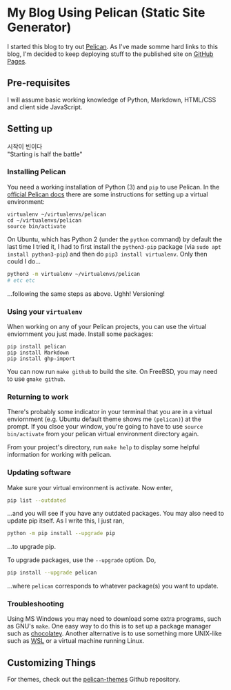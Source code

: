 # My Blog Using Pelican (Static Site Generator)

I started this blog to try out
[Pelican](https://github.com/getpelican/pelican).  As I've made somme
hard links to this blog, I'm decided to keep deploying stuff to the
published site on [GitHub
Pages](https://captainalan.github.io/pelican-test/).

## Pre-requisites

I will assume basic working knowledge of Python, Markdown, HTML/CSS and client
side JavaScript.

## Setting up

시작이 빈이다  
"Starting is half the battle"

### Installing Pelican

You need a working installation of Python (3) and `pip` to use Pelican. In the
[official Pelican docs](http://docs.getpelican.com/en/3.6.3/install.html) there
are some instructions for setting up a virtual environment:

    virtualenv ~/virtualenvs/pelican
    cd ~/virtualenvs/pelican
    source bin/activate

On Ubuntu, which has Python 2 (under the `python` command) by default
the last time I tried it, I had to first install the `python3-pip`
package (via `sudo apt install python3-pip`) and then do `pip3 install
virtualenv`. Only then could I do...

```bash
python3 -m virtualenv ~/virtualenvs/pelican
# etc etc
```

...following the same steps as above. Ughh! Versioning!

### Using your `virtualenv`

When working on any of your Pelican projects, you can use the virtual
enviornment you just made.  Install some packages:

    pip install pelican
    pip install Markdown
    pip install ghp-import

You can now run `make github` to build the site.
On FreeBSD, you may need to use `gmake github`.

### Returning to work

There's probably some indicator in your terminal that you are in a
virtual enviornment (e.g. Ubuntu default theme shows me `(pelican)`)
at the prompt. If you clsoe your window, you're going to have to use
`source bin/activate` from your pelican virtual environment directory
again.

From your project's directory, run `make help` to display some helpful
information for working with pelican.

### Updating software

Make sure your virtual environment is activate. Now enter,

```bash
pip list --outdated
```

...and you will see if you have any outdated packages. You may also
need to update pip itself. As I write this, I just ran,

```bash
python -m pip install --upgrade pip
```

...to upgrade pip.

To upgrade packages, use the `--upgrade` option. Do,

```bash
pip install --upgrade pelican
```

...where `pelican` corresponds to whatever package(s) you want to update.

### Troubleshooting

Using MS Windows you may need to download some extra programs, such as
GNU's `make`. One easy way to do this is to set up a package manager
such as [chocolatey](https://chocolatey.org/). Another alternative is
to use something more UNIX-like such as
[WSL](https://docs.microsoft.com/en-us/windows/wsl/install-win10) or a
virtual machine running Linux.

Customizing Things
------------------

For themes, check out the
[pelican-themes](https://github.com/getpelican/pelican-themes) Github
repository.

